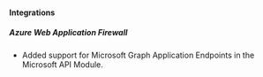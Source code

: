 
#### Integrations

##### Azure Web Application Firewall

- Added support for Microsoft Graph Application Endpoints in the Microsoft API Module.
